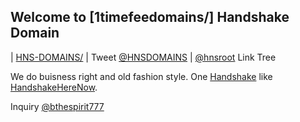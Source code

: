 ## Welcome to [1timefeedomains/] Handshake Domain
| [HNS-DOMAINS/](http://home.hns-domains.hns.is/) | Tweet [@HNSDOMAINS](https://twitter.com/HNSDOMAINS) | [@hnsroot](http://linktree.hnsroot.hns.is/) Link Tree

We do buisness right and old fashion style. One [Handshake](https://handshake.org/) like [HandshakeHereNow](http://hns.handshakeherenow/).

Inquiry [@bthespirit777](mailto://bthespirit777@proton.me)
